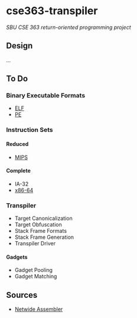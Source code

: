 # cse363-transpiler
*SBU CSE 363 return-oriented programming project*

## Design
...

## To Do
### Binary Executable Formats
- [ELF](https://wiki.osdev.org/ELF)
- [PE](https://wiki.osdev.org/PE)

### Instruction Sets
#### Reduced
- [MIPS](https://wiki.osdev.org/MIPS_Overview)

#### Complete
- IA-32
- [x86-64](https://wiki.osdev./org/X86-64_Instruction_Encoding)

### Transpiler
- Target Canonicalization
- Target Obfuscation
- Stack Frame Formats
- Stack Frame Generation
- Transpiler Driver

#### Gadgets
- Gadget Pooling
- Gadget Matching

## Sources
- [Netwide Assembler]()

